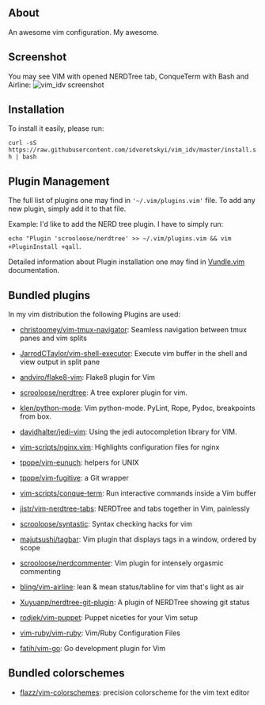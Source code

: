 ## About 

An awesome vim configuration. My awesome.

## Screenshot

You may see VIM with opened NERDTree tab, ConqueTerm with Bash and Airline:
![vim_idv screenshot](http://i.imgur.com/jfib9bQ.png?1)

## Installation

To install it easily, please run:

`curl -sS https://raw.githubusercontent.com/idvoretskyi/vim_idv/master/install.sh | bash`


## Plugin Management
The full list of plugins one may find in `'~/.vim/plugins.vim'` file. To add any
new plugin, simply add it to that file.

Example: I'd like to add the NERD tree plugin.
I have to simply run:

`echo "Plugin 'scrooloose/nerdtree' >> ~/.vim/plugins.vim && vim +PluginInstall +qall`.

Detailed information about Plugin installation one may find in [Vundle.vim](https://github.com/VundleVim/Vundle.vim) documentation.

## Bundled plugins

In my vim distribution the following Plugins are used:

* [christoomey/vim-tmux-navigator](https://github.com/christoomey/vim-tmux-navigator):
  Seamless navigation between tmux panes and vim splits

* [JarrodCTaylor/vim-shell-executor](https://github.com/JarrodCTaylor/vim-shell-executor):
  Execute vim buffer in the shell and view output in split pane

* [andviro/flake8-vim](https://github.com/nvie/vim-flake8): Flake8 plugin for
  Vim

* [scrooloose/nerdtree](https://github.com/scrooloose/nerdtree.git): A tree
  explorer plugin for vim.

* [klen/python-mode](https://github.com/klen/python-mode): Vim python-mode.
  PyLint, Rope, Pydoc, breakpoints from box.

* [davidhalter/jedi-vim](https://github.com/davidhalter/jedi-vim): Using the
  jedi autocompletion library for VIM.

* [vim-scripts/nginx.vim](http://www.vim.org/scripts/script.php?script_id=1886):
  Highlights configuration files for nginx

* [tpope/vim-eunuch](https://github.com/tpope/vim-eunuch): helpers
  for UNIX

* [tpope/vim-fugitive](https://github.com/tpope/vim-fugitive): a Git wrapper

* [vim-scripts/conque-term](https://github.com/vim-scripts/Conque-Shell): Run
  interactive commands inside a Vim buffer

* [jistr/vim-nerdtree-tabs](https://github.com/jistr/vim-nerdtree-tabs):
  NERDTree and tabs together in Vim, painlessly

* [scrooloose/syntastic](https://github.com/scrooloose/syntastic): Syntax
  checking hacks for vim

* [majutsushi/tagbar](https://github.com/majutsushi/tagbar): Vim plugin that
  displays tags in a window, ordered by scope

* [scrooloose/nerdcommenter](https://github.com/scrooloose/nerdcommenter): Vim
  plugin for intensely orgasmic commenting

* [bling/vim-airline](https://github.com/bling/vim-airline): lean & mean
  status/tabline for vim that's light as air

* [Xuyuanp/nerdtree-git-plugin](https://github.com/Xuyuanp/nerdtree-git-plugin):
  A plugin of NERDTree showing git status

* [rodjek/vim-puppet](https://github.com/rodjek/vim-puppet): Puppet niceties
  for your Vim setup

* [vim-ruby/vim-ruby](https://github.com/vim-ruby/vim-ruby): Vim/Ruby
  Configuration Files

* [fatih/vim-go](https://github.com/fatih/vim-go): Go development plugin for
  Vim

## Bundled colorschemes

* [flazz/vim-colorschemes](https://github.com/flazz/vim-colorschemes):
  precision colorscheme for the vim text editor

